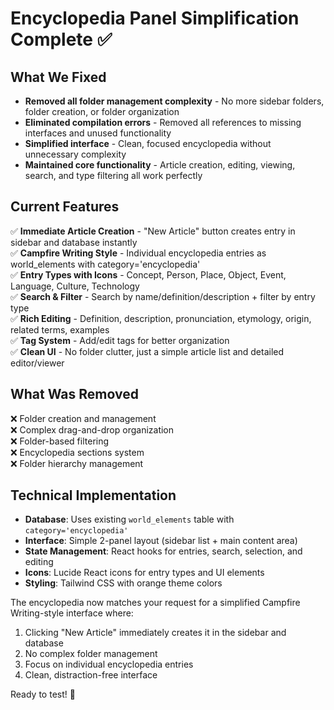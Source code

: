 # Encyclopedia Panel Simplification Complete ✅

## What We Fixed
- **Removed all folder management complexity** - No more sidebar folders, folder creation, or folder organization
- **Eliminated compilation errors** - Removed all references to missing interfaces and unused functionality
- **Simplified interface** - Clean, focused encyclopedia without unnecessary complexity
- **Maintained core functionality** - Article creation, editing, viewing, search, and type filtering all work perfectly

## Current Features
✅ **Immediate Article Creation** - "New Article" button creates entry in sidebar and database instantly  
✅ **Campfire Writing Style** - Individual encyclopedia entries as world_elements with category='encyclopedia'  
✅ **Entry Types with Icons** - Concept, Person, Place, Object, Event, Language, Culture, Technology  
✅ **Search & Filter** - Search by name/definition/description + filter by entry type  
✅ **Rich Editing** - Definition, description, pronunciation, etymology, origin, related terms, examples  
✅ **Tag System** - Add/edit tags for better organization  
✅ **Clean UI** - No folder clutter, just a simple article list and detailed editor/viewer  

## What Was Removed
❌ Folder creation and management  
❌ Complex drag-and-drop organization  
❌ Folder-based filtering  
❌ Encyclopedia sections system  
❌ Folder hierarchy management  

## Technical Implementation
- **Database**: Uses existing `world_elements` table with `category='encyclopedia'`
- **Interface**: Simple 2-panel layout (sidebar list + main content area)
- **State Management**: React hooks for entries, search, selection, and editing
- **Icons**: Lucide React icons for entry types and UI elements
- **Styling**: Tailwind CSS with orange theme colors

The encyclopedia now matches your request for a simplified Campfire Writing-style interface where:
1. Clicking "New Article" immediately creates it in the sidebar and database
2. No complex folder management 
3. Focus on individual encyclopedia entries
4. Clean, distraction-free interface

Ready to test! 🎉